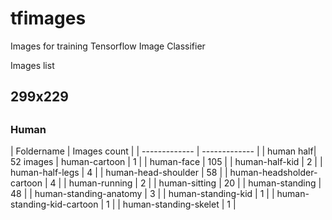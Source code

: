 # tfimages
Images for training Tensorflow Image Classifier

Images list

<h2>299x229<h2>
<h3>Human</h3>
| Foldername  | Images count |
| ------------- | ------------- |
| human half| 52 images </li>
| human-cartoon                                            | 1    |
| human-face                                               | 105  |
| human-half-kid                                           | 2    |
| human-half-legs                                          | 4    |
| human-head-shoulder                                      | 58   |
| human-headsholder-cartoon                                | 4    |
| human-running                                            | 2    |
| human-sitting                                            | 20   |
| human-standing                                           | 48   |
| human-standing-anatomy                                   | 3    |
| human-standing-kid                                       | 1    |
| human-standing-kid-cartoon                               | 1    |
| human-standing-skelet                                    | 1    |
 

